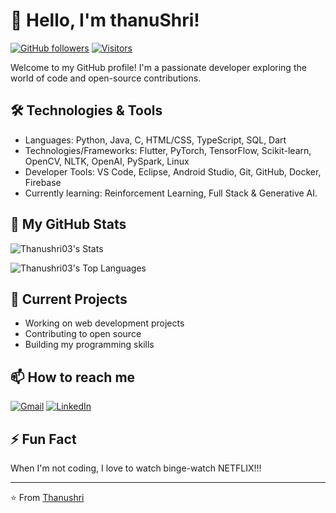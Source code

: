 # 👋 Hello, I'm thanuShri!

[![GitHub followers](https://img.shields.io/github/followers/Thanushri03?style=social)](https://github.com/Thanushri03)
[![Visitors](https://komarev.com/ghpvc/?username=Thanushri03&color=blue)](https://github.com/Thanushri03)

Welcome to my GitHub profile! I'm a passionate developer exploring the world of code and open-source contributions.

## 🛠️ Technologies & Tools

- Languages: Python, Java, C, HTML/CSS, TypeScript, SQL, Dart
- Technologies/Frameworks: Flutter, PyTorch, TensorFlow, Scikit-learn, OpenCV, NLTK, OpenAI, PySpark, Linux
- Developer Tools: VS Code, Eclipse, Android Studio, Git, GitHub, Docker, Firebase
- Currently learning: Reinforcement Learning, Full Stack & Generative AI.

## 🌱 My GitHub Stats
![Thanushri03's Stats](https://github-readme-stats.vercel.app/api?username=Thanushri03&theme=vue-dark&show_icons=true&hide_border=true&count_private=true)<p align="center">

![Thanushri03's Top Languages](https://github-readme-stats.vercel.app/api/top-langs/?username=Thanushri03&theme=vue-dark&show_icons=true&hide_border=true&layout=compact)
</p>

## 🔭 Current Projects

- Working on web development projects
- Contributing to open source
- Building my programming skills

## 📫 How to reach me

[![Gmail](https://img.shields.io/badge/-Gmail-D14836?style=flat&logo=Gmail&logoColor=white)](mailto:thanushri2003@gmail.com)
[![LinkedIn](https://img.shields.io/badge/-LinkedIn-0077B5?style=flat&logo=LinkedIn&logoColor=white)](https://www.linkedin.com/in/thanushri/)

## ⚡ Fun Fact

When I'm not coding, I love to watch binge-watch NETFLIX!!!

---

⭐ From [Thanushri](https://github.com/thanushri03)
